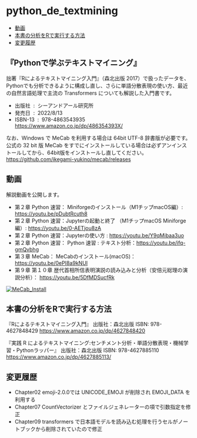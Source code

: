 # python_de_textmining

- [動画](#動画)
- [本書の分析をRで実行する方法](#本書の分析をRで実行する方法)
- [変更履歴](#変更履歴)

## 『Pythonで学ぶテキストマイニング』

拙著『Rによるテキストマイニング入門』（森北出版 2017）で扱ったデータを、Pythonでも分析できるように構成し直し、さらに単語分散表現の使い方、最近の自然言語処理で主流の Transformers についても解説した入門書です。

- 出版社 ‏ : ‎ シーアンドアール研究所
- 発売日 ‏ : ‎ 2022/8/13
- ISBN-13 ‏ : ‎ 978-4863543935  https://www.amazon.co.jp/dp/486354393X/


なお、Windows で MeCab を利用する場合は 64bit UTF-8 辞書版が必要です。公式の 32 bit 版 MeCab をすでにインストールしている場合は必ずアンインストールしてから、64bit版をインストールし直してください。 https://github.com/ikegami-yukino/mecab/releases 


## 動画

解説動画を公開します。
 
- 第２章 Python 速習： Miniforgeのインストール（M1チップmacOS編）: https://youtu.be/pDubtRcuth8
- 第２章 Python 速習：Jupyterの起動と終了 （M1チップmacOS Miniforge編）: https://youtu.be/0-AETjou8zA
- 第２章 Python 速習：Jupyterの使い方 : https://youtu.be/Y9qMibaa3uo
- 第２章 Python 速習： Python 速習 : テキスト分析：https://youtu.be/ifq-gmQvbhg
- 第３章 MeCab： MeCabのインストール(macOS)： https://youtu.be/0ePI8a9kNUI
- 第９章 第１０章 歴代首相所信表明演説の読み込みと分析（安倍元総理の演説分析）： https://youtu.be/5DfMDSucfRk


[![MeCab_Install](http://img.youtube.com/vi/0ePI8a9kNUI/0.jpg)](https://www.youtube.com/watch?v=0ePI8a9kNUI)

## 本書の分析をRで実行する方法

『Rによるテキストマイニング入門』
出版社：森北出版
ISBN: 978-4627848429
https://www.amazon.co.jp/dp/4627848420

『実践 R によるテキストマイニング:センチメント分析・単語分散表現・機械学習・Pythonラッパー』
出版社：森北出版
ISBN: 978-4627885110
https://www.amazon.co.jp/dp/4627885113/


## 変更履歴

- Chapter02
  emoji-2.0.0では UNICODE_EMOJI が削除され EMOJI_DATA を利用する
- Chapter07
  CountVectorizer とファイルジェネレーターの項で引数指定を修正
- Chapter09
  transformers で日本語モデルを読み込む処理を行うセルがノートブックから削除されていたので修正


